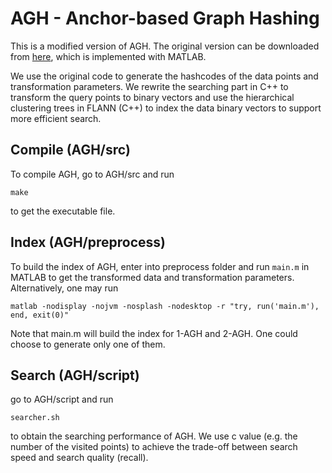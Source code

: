 # AGH - Anchor-based Graph Hashing

This is a modified version of AGH. The original version can be downloaded from [here](http://www.ee.columbia.edu/ln/dvmm/downloads/WeiGraphConstructCode2011/dlform.htm), which is implemented with MATLAB. 

We use the original code to generate the hashcodes of the data points and transformation parameters. We rewrite the searching part in C++ to transform the query points to binary vectors and use the hierarchical clustering trees in FLANN (C++) to index the data binary vectors to support more efficient search.

## Compile (AGH/src)

To compile AGH, go to AGH/src and run 
```
make
```
to get the executable file.

## Index (AGH/preprocess)

To build the index of AGH, enter into preprocess folder and run 
``
main.m
``
in MATLAB to get the transformed data and transformation parameters.
Alternatively, one may run 
```
matlab -nodisplay -nojvm -nosplash -nodesktop -r "try, run('main.m'), end, exit(0)"
``` 

Note that main.m will build the index for 1-AGH and 2-AGH. One could choose to generate only one of them.

## Search (AGH/script)

go to AGH/script and run 
```
searcher.sh 
```
to obtain the searching performance of AGH. We use c value (e.g. the number of the visited points) to  achieve the trade-off between search speed and search quality (recall).


